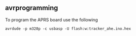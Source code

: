 ## avrprogramming

To program the APRS board use the following 

`avrdude -p m328p -c usbasp -U flash:w:tracker_ahe.ino.hex`
